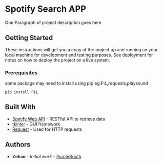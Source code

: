# Spotify Search APP

One Paragraph of project description goes here

## Getting Started

These instructions will get you a copy of the project up and running on your local machine for development and testing purposes. See deployment for notes on how to deploy the project on a live system.

### Prerequisites

some package may need to install using pip eg.PIL,requests,playsound

```
pip install PIL
```

###




## Built With

* [Spotify Web API](https://developer.spotify.com/documentation/web-api/) -  RESTful API to retrieve data
* [tkinter](https://docs.python.org/3/library/tk.html) - GUI framework
* [Request](https://2.python-requests.org/en/master/) - Used for HTTP requests



## Authors

* **Zehao** - *Initial work* - [PurpleBooth](https://github.com/PurpleBooth)


